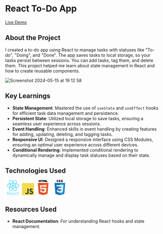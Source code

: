 # React To-Do App
<a href="https://react-todo-app-am.netlify.app/">Live Demo</a>

## About the Project
I created a to-do app using React to manage tasks with statuses like "To-do", "Doing", and "Done". The app saves tasks to local storage, so your tasks persist between sessions. You can add tasks, tag them, and delete them. This project helped me learn about state management in React and how to create reusable components.

<img width="1224" alt="Screenshot 2024-05-15 at 19 12 58" src="https://github.com/adammmusial/project-todo-app/assets/95377932/8f27a762-b2f8-488b-a1b2-11373e8b12b7">


## Key Learnings
- **State Management**: Mastered the use of `useState` and `useEffect` hooks for efficient task data management and persistence.
- **Persistent State**: Utilized local storage to save tasks, ensuring a seamless user experience across sessions.
- **Event Handling**: Enhanced skills in event handling by creating features for adding, updating, deleting, and tagging tasks.
- **Responsive UI**: Designed a responsive interface using CSS Modules, ensuring an optimal user experience across different devices.
- **Conditional Rendering**: Implemented conditional rendering to dynamically manage and display task statuses based on their state.

## Technologies Used
<img src="https://github.com/devicons/devicon/blob/master/icons/react/react-original-wordmark.svg" width="50"> <img src="https://github.com/devicons/devicon/blob/master/icons/javascript/javascript-original.svg" width="40"> <img src="https://github.com/devicons/devicon/blob/master/icons/html5/html5-original-wordmark.svg" width="50"> <img src="https://github.com/devicons/devicon/blob/master/icons/css3/css3-original-wordmark.svg" width="50">


## Resources Used
- **React Documentation**: For understanding React hooks and state management.
